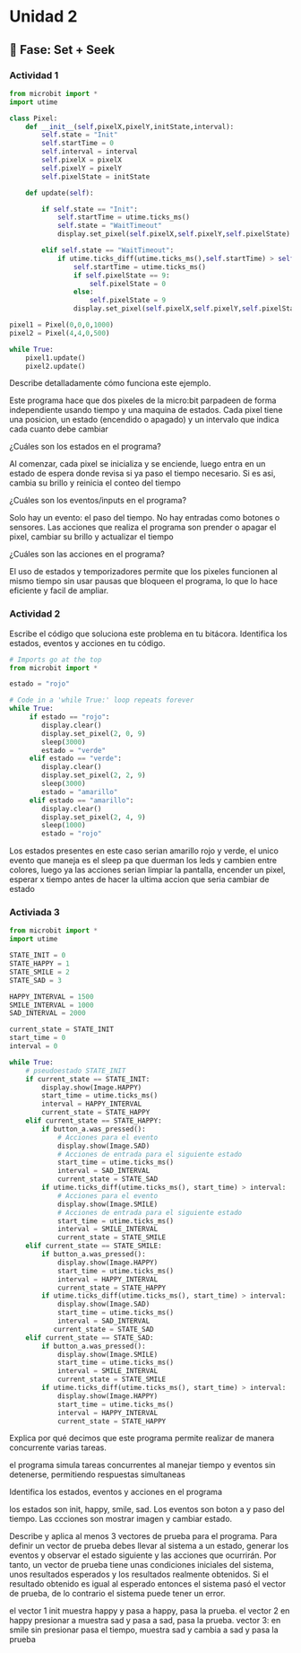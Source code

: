 # Unidad 2

## 🔎 Fase: Set + Seek

### Actividad 1 

```  python
from microbit import *
import utime

class Pixel:
    def __init__(self,pixelX,pixelY,initState,interval):
        self.state = "Init"
        self.startTime = 0
        self.interval = interval
        self.pixelX = pixelX
        self.pixelY = pixelY
        self.pixelState = initState

    def update(self):

        if self.state == "Init":
            self.startTime = utime.ticks_ms()
            self.state = "WaitTimeout"
            display.set_pixel(self.pixelX,self.pixelY,self.pixelState)

        elif self.state == "WaitTimeout":
            if utime.ticks_diff(utime.ticks_ms(),self.startTime) > self.interval:
                self.startTime = utime.ticks_ms()
                if self.pixelState == 9:
                    self.pixelState = 0
                else:
                    self.pixelState = 9
                display.set_pixel(self.pixelX,self.pixelY,self.pixelState)

pixel1 = Pixel(0,0,0,1000)
pixel2 = Pixel(4,4,0,500)

while True:
    pixel1.update()
    pixel2.update()

```

Describe detalladamente cómo funciona este ejemplo.

Este programa hace que dos pixeles de la micro:bit parpadeen de forma independiente usando tiempo y una maquina de estados. Cada pixel tiene una posicion, un estado (encendido o apagado) y un intervalo que indica cada cuanto debe cambiar

¿Cuáles son los estados en el programa?

 Al comenzar, cada pixel se inicializa y se enciende, luego entra en un estado de espera donde revisa si ya paso el tiempo necesario. Si es asi, cambia su brillo y reinicia el conteo del tiempo

¿Cuáles son los eventos/inputs en el programa?

Solo hay un evento: el paso del tiempo. No hay entradas como botones o sensores. Las acciones que realiza el programa son prender o apagar el pixel, cambiar su brillo y actualizar el tiempo

¿Cuáles son las acciones en el programa?

El uso de estados y temporizadores permite que los pixeles funcionen al mismo tiempo sin usar pausas que bloqueen el programa, lo que lo hace eficiente y facil de ampliar.


### Actividad 2

Escribe el código que soluciona este problema en tu bitácora.
Identifica los estados, eventos y acciones en tu código.


``` python
# Imports go at the top
from microbit import *

estado = "rojo"

# Code in a 'while True:' loop repeats forever
while True:
     if estado == "rojo":
        display.clear()
        display.set_pixel(2, 0, 9)
        sleep(3000)
        estado = "verde"
     elif estado == "verde":
        display.clear()
        display.set_pixel(2, 2, 9)
        sleep(3000)
        estado = "amarillo" 
     elif estado == "amarillo":  
        display.clear()
        display.set_pixel(2, 4, 9)
        sleep(1000)
        estado = "rojo"
```

Los estados presentes en este caso serian amarillo rojo y verde, el unico evento que maneja es el sleep pa que duerman los leds y cambien entre colores, luego ya las acciones serian limpiar la pantalla, encender un pixel, esperar x tiempo antes de hacer la ultima accion que seria cambiar de estado

### Activiada 3


``` python
from microbit import *
import utime

STATE_INIT = 0
STATE_HAPPY = 1
STATE_SMILE = 2
STATE_SAD = 3

HAPPY_INTERVAL = 1500
SMILE_INTERVAL = 1000
SAD_INTERVAL = 2000

current_state = STATE_INIT
start_time = 0
interval = 0

while True:
    # pseudoestado STATE_INIT
    if current_state == STATE_INIT:
        display.show(Image.HAPPY)
        start_time = utime.ticks_ms()
        interval = HAPPY_INTERVAL
        current_state = STATE_HAPPY
    elif current_state == STATE_HAPPY:
        if button_a.was_pressed():
            # Acciones para el evento
            display.show(Image.SAD)
            # Acciones de entrada para el siguiente estado
            start_time = utime.ticks_ms()
            interval = SAD_INTERVAL
            current_state = STATE_SAD
        if utime.ticks_diff(utime.ticks_ms(), start_time) > interval:
            # Acciones para el evento
            display.show(Image.SMILE)
            # Acciones de entrada para el siguiente estado
            start_time = utime.ticks_ms()
            interval = SMILE_INTERVAL
            current_state = STATE_SMILE
    elif current_state == STATE_SMILE:
        if button_a.was_pressed():
            display.show(Image.HAPPY)
            start_time = utime.ticks_ms()
            interval = HAPPY_INTERVAL
            current_state = STATE_HAPPY
        if utime.ticks_diff(utime.ticks_ms(), start_time) > interval:
            display.show(Image.SAD)
            start_time = utime.ticks_ms()
            interval = SAD_INTERVAL
           current_state = STATE_SAD
    elif current_state == STATE_SAD:
        if button_a.was_pressed():
            display.show(Image.SMILE)
            start_time = utime.ticks_ms()
            interval = SMILE_INTERVAL
            current_state = STATE_SMILE
        if utime.ticks_diff(utime.ticks_ms(), start_time) > interval:
            display.show(Image.HAPPY)
            start_time = utime.ticks_ms()
            interval = HAPPY_INTERVAL
            current_state = STATE_HAPPY
```

Explica por qué decimos que este programa permite realizar de manera concurrente varias tareas.

el programa simula tareas concurrentes al manejar tiempo y eventos sin detenerse, permitiendo respuestas simultaneas


Identifica los estados, eventos y acciones en el programa


los estados son init, happy, smile, sad. Los eventos son boton a y paso del tiempo. Las ccciones son mostrar imagen y cambiar estado.


Describe y aplica al menos 3 vectores de prueba para el programa. Para definir un vector de prueba debes llevar al sistema a un estado, generar los eventos
y observar el estado siguiente y las acciones que ocurrirán. Por tanto, un vector de prueba tiene unas condiciones iniciales del sistema, unos resultados
esperados y los resultados realmente obtenidos. Si el resultado obtenido es igual al esperado entonces el sistema pasó el vector de prueba, de lo contrario
el sistema puede tener un error.

el vector 1 init muestra happy y pasa a happy, pasa la prueba. el vector 2 en happy presionar a muestra sad y pasa a sad, pasa la prueba. vector 3: en smile sin presionar pasa el tiempo, muestra sad y cambia a sad y pasa la prueba








